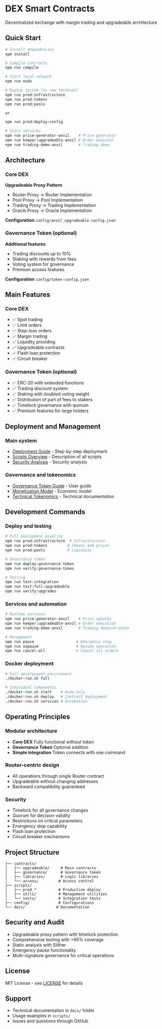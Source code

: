 # DEX Smart Contracts

Decentralized exchange with margin trading and upgradeable architecture

## Quick Start

```bash
# Install dependencies
npm install

# Compile contracts
npm run compile

# Start local network
npm run node

# Deploy system (in new terminal)
npm run prod:infrastructure
npm run prod:tokens
npm run prod:pools

or

npm run prod:deploy:config

# Start services
npm run price-generator-anvil    # Price generator
npm run keeper:upgradeable-anvil # Order executor
npm run trading-demo-anvil       # Trading demo
```

## Architecture

### Core DEX
**Upgradeable Proxy Pattern**
- Router Proxy → Router Implementation
- Pool Proxy → Pool Implementation  
- Trading Proxy → Trading Implementation
- Oracle Proxy → Oracle Implementation

**Configuration** `config/anvil_upgradeable-config.json`

### Governance Token (optional)
**Additional features**
- Trading discounts up to 10%
- Staking with rewards from fees
- Voting system for governance
- Premium access features

**Configuration** `config/token-config.json`

## Main Features

### Core DEX
- ✅ Spot trading
- ✅ Limit orders
- ✅ Stop-loss orders  
- ✅ Margin trading
- ✅ Liquidity providing
- ✅ Upgradeable contracts
- ✅ Flash loan protection
- ✅ Circuit breaker

### Governance Token (optional)
- ✅ ERC-20 with extended functions
- ✅ Trading discount system
- ✅ Staking with doubled voting weight
- ✅ Distribution of part of fees to stakers
- ✅ Timelock governance with quorum
- ✅ Premium features for large holders

## Deployment and Management

### Main system
- [Deployment Guide](./docs/readme_deployment_guide.md) - Step-by-step deployment
- [Scripts Overview](./scripts/readme.md) - Description of all scripts
- [Security Analysis](./docs/readme_slither.md) - Security analysis

### Governance and tokenomics
- [Governance Token Guide](./docs/readme_governance.md) - User guide
- [Monetization Model](./docs/readme_monetization.md) - Economic model
- [Technical Tokenomics](./docs/readme_tokenomics.md) - Technical documentation

## Development Commands

### Deploy and testing
```bash
# Full deployment pipeline
npm run prod:infrastructure  # Infrastructure
npm run prod:tokens         # Tokens and prices
npm run prod:pools          # Liquidity

# Governance token
npm run deploy:governance-token
npm run verify:governance-token

# Testing
npm run test:integration
npm run test:full-upgradeable
npm run verify:upgrades
```

### Services and automation
```bash
# Runtime services
npm run price-generator-anvil    # Price updates
npm run keeper:upgradeable-anvil # Order execution
npm run trading-demo-anvil       # Trading demonstration

# Management
npm run pause                   # Emergency stop
npm run unpause                 # Resume operation
npm run cancel-all              # Cancel all orders
```

### Docker deployment
```bash
# Full development environment
./docker-run.sh full

# Individual components
./docker-run.sh start    # Node only
./docker-run.sh deploy   # Contract deployment
./docker-run.sh services # Automation
```

## Operating Principles

### Modular architecture
- **Core DEX** Fully functional without token
- **Governance Token** Optional addition
- **Simple integration** Token connects with one command

### Router-centric design
- All operations through single Router contract
- Upgradeable without changing addresses
- Backward compatibility guaranteed

### Security
- Timelock for all governance changes
- Quorum for decision validity
- Restrictions on critical parameters
- Emergency stop capability
- Flash loan protection
- Circuit breaker mechanisms

## Project Structure

```
├── contracts/
│   ├── upgradeable/     # Main contracts
│   ├── governance/      # Governance token
│   ├── libraries/       # Logic libraries
│   └── access/         # Access control
├── scripts/
│   ├── prod_*          # Production deploy
│   ├── utils/          # Management utilities
│   └── tests/          # Integration tests
├── config/             # Configurations
└── docs/              # Documentation
```

## Security and Audit

- Upgradeable proxy pattern with timelock protection
- Comprehensive testing with >95% coverage
- Static analysis with Slither
- Emergency pause functionality
- Multi-signature governance for critical operations

## License

MIT License - see [LICENSE](./LICENSE) for details

## Support

- Technical documentation in `docs/` folder
- Usage examples in `scripts/`
- Issues and questions through GitHub